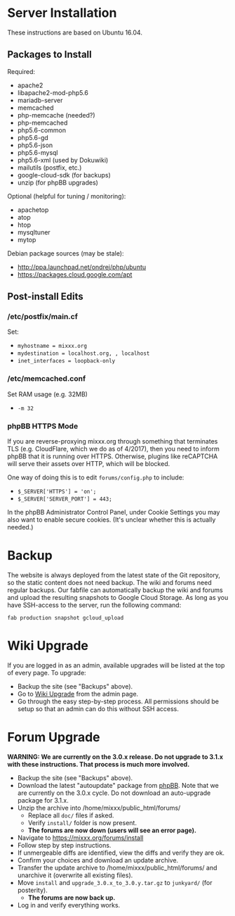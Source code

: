 # Server Installation

These instructions are based on Ubuntu 16.04.

## Packages to Install

Required:
* apache2
* libapache2-mod-php5.6
* mariadb-server
* memcached
* php-memcache (needed?)
* php-memcached
* php5.6-common
* php5.6-gd
* php5.6-json
* php5.6-mysql
* php5.6-xml (used by Dokuwiki)
* mailutils (postfix, etc.)
* google-cloud-sdk (for backups)
* unzip (for phpBB upgrades)

Optional (helpful for tuning / monitoring):
* apachetop
* atop
* htop
* mysqltuner
* mytop

Debian package sources (may be stale):
* http://ppa.launchpad.net/ondrej/php/ubuntu
* https://packages.cloud.google.com/apt

## Post-install Edits

### /etc/postfix/main.cf

Set:
* `myhostname = mixxx.org`
* `mydestination = localhost.org, , localhost`
* `inet_interfaces = loopback-only`

### /etc/memcached.conf

Set RAM usage (e.g. 32MB)
* `-m 32`

### phpBB HTTPS Mode

If you are reverse-proxying mixxx.org through something that terminates TLS
(e.g. CloudFlare, which we do as of 4/2017), then you need to inform phpBB that
it is running over HTTPS. Otherwise, plugins like reCAPTCHA will serve their
assets over HTTP, which will be blocked.

One way of doing this is to edit `forums/config.php` to include:

* `$_SERVER['HTTPS'] = 'on';`
* `$_SERVER['SERVER_PORT'] = 443;`

In the phpBB Administrator Control Panel, under Cookie Settings you may also
want to enable secure cookies. (It's unclear whether this is actually needed.)

# Backup

The website is always deployed from the latest state of the Git repository, so
the static content does not need backup. The wiki and forums need regular
backups. Our fabfile can automatically backup the wiki and forums and upload the
resulting snapshots to Google Cloud Storage. As long as you have SSH-access to
the server, run the following command:

  `fab production snapshot gcloud_upload`

# Wiki Upgrade

If you are logged in as an admin, available upgrades will be listed at the top
of every page. To upgrade:

* Backup the site (see "Backups" above).
* Go to
  [Wiki Upgrade](https://mixxx.org/wiki/doku.php/start?do=admin&page=upgrade)
  from the admin page.
* Go through the easy step-by-step process. All permissions should be setup so
  that an admin can do this without SSH access.

# Forum Upgrade

**WARNING: We are currently on the 3.0.x release. Do not upgrade to 3.1.x with
these instructions. That process is much more involved.**

* Backup the site (see "Backups" above).
* Download the latest "autoupdate" package from
  [phpBB](https://www.phpbb.com/downloads/#update). Note that we are currently
  on the 3.0.x cycle. Do not download an auto-upgrade package for 3.1.x.
* Unzip the archive into /home/mixxx/public_html/forums/
  * Replace all `doc/` files if asked.
  * Verify `install/` folder is now present.
  * **The forums are now down (users will see an error page).**
* Navigate to https://mixxx.org/forums/install
* Follow step by step instructions.
* If unmergeable diffs are identified, view the diffs and verify they are ok.
* Confirm your choices and download an update archive.
* Transfer the update archive to /home/mixxx/public_html/forums/ and unarchive it (overwrite all existing files).
* Move `install` and `upgrade_3.0.x_to_3.0.y.tar.gz` to `junkyard/` (for posterity).
  * **The forums are now back up.**
* Log in and verify everything works.
